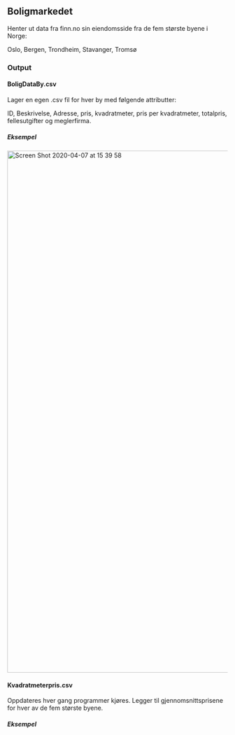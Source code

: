## Boligmarkedet
Henter ut data fra finn.no sin eiendomsside fra de fem største byene i Norge:

Oslo, Bergen, Trondheim, Stavanger, Tromsø

### Output

#### BoligDataBy.csv
Lager en egen .csv fil for hver by med følgende attributter:

ID, Beskrivelse, Adresse, pris, kvadratmeter, pris per kvadratmeter, totalpris, fellesutgifter og meglerfirma.

#####  Eksempel
<img width="1193" alt="Screen Shot 2020-04-07 at 15 39 58" src="https://user-images.githubusercontent.com/60741787/78676249-793be100-78e6-11ea-9752-c7c53c493257.png">

#### Kvadratmeterpris.csv
Oppdateres hver gang programmer kjøres. Legger til gjennomsnittsprisene for hver av de fem største byene. 
##### Eksempel
